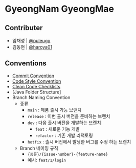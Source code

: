 # GyeongNam GyeongMae

## Contributer
- 임채성 | [@puleugo](https://github.com/puleugo)
- 김동현 | [@haroya01](https://github.com/haroya01)

## Conventions
- [Commit Convention](https://gist.github.com/stephenparish/9941e89d80e2bc58a153)
- [Code Style Convention](https://google.github.io/styleguide/javaguide.html)
- [Clean Code Checklists](https://github.com/woowacourse/woowacourse-docs/blob/main/cleancode/pr_checklist.md)
- [Java Folder Structure]
- Branch Naming Convention
  - 종류
    - `main` : 제품 출시 가능 브랜치
    - `release` : 이번 출시 버전을 준비하는 브랜치
    - `dev` : 다음 출시 버전을 개발하는 브랜치
      - `feat` : 새로운 기능 개발
      - `refactor` : 기존 개발 리팩토링
    - `hotfix` : 출시 버전에서 발생한 버그를 수정 하는 브랜치
  - Branch 네이밍 규칙
    - `{종류}/{issue-number}-{feature-name}`
    - 예시: `feat/1/login`
